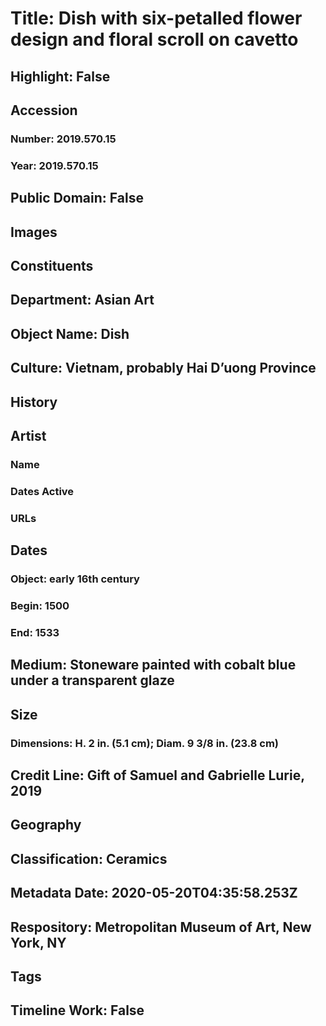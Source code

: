 # Title: Dish with six-petalled flower design and floral scroll on cavetto
## Highlight: False
## Accession
### Number: 2019.570.15
### Year: 2019.570.15
## Public Domain: False
## Images
## Constituents
## Department: Asian Art
## Object Name: Dish
## Culture: Vietnam, probably Hai D’uong Province
## History
## Artist
### Name
### Dates Active
### URLs
## Dates
### Object: early 16th century
### Begin: 1500
### End: 1533
## Medium: Stoneware painted with cobalt blue under a transparent glaze
## Size
### Dimensions: H. 2 in. (5.1 cm); Diam. 9 3/8 in. (23.8 cm)
## Credit Line: Gift of Samuel and Gabrielle Lurie, 2019
## Geography
## Classification: Ceramics
## Metadata Date: 2020-05-20T04:35:58.253Z
## Respository: Metropolitan Museum of Art, New York, NY
## Tags
## Timeline Work: False